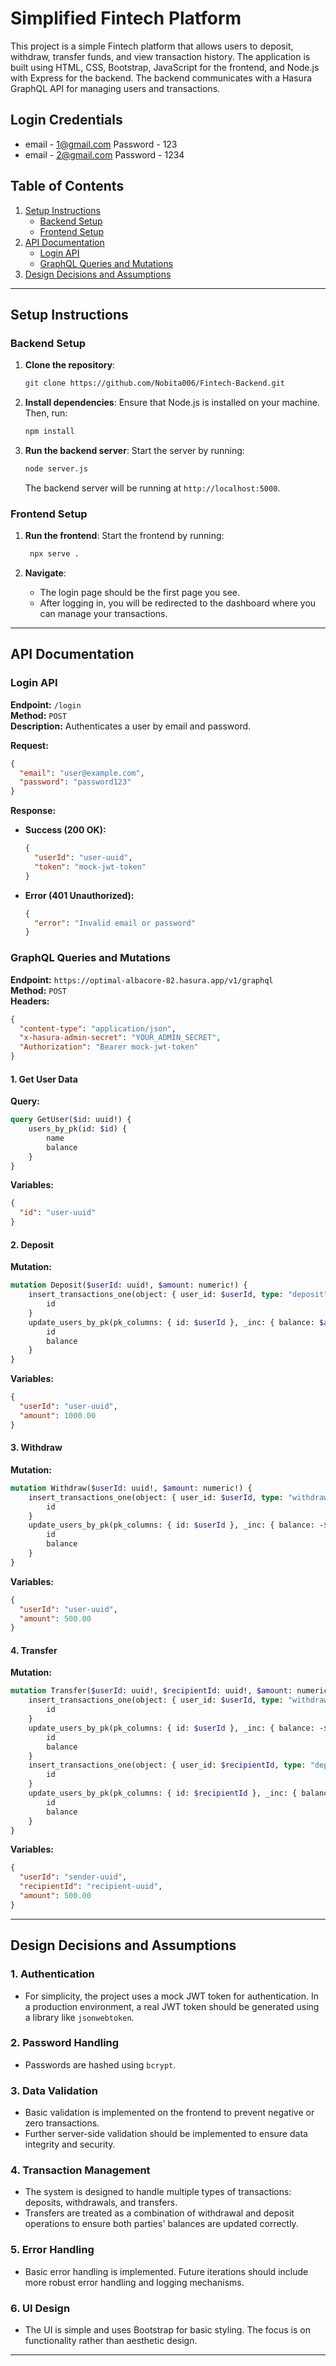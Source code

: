 # Simplified Fintech Platform

This project is a simple Fintech platform that allows users to deposit, withdraw, transfer funds, and view transaction history. The application is built using HTML, CSS, Bootstrap, JavaScript for the frontend, and Node.js with Express for the backend. The backend communicates with a Hasura GraphQL API for managing users and transactions.

## Login Credentials
- email - 1@gmail.com          Password - 123
- email - 2@gmail.com          Password - 1234

## Table of Contents

1. [Setup Instructions](#setup-instructions)
   - [Backend Setup](#backend-setup)
   - [Frontend Setup](#frontend-setup)
2. [API Documentation](#api-documentation)
   - [Login API](#login-api)
   - [GraphQL Queries and Mutations](#graphql-queries-and-mutations)
3. [Design Decisions and Assumptions](#design-decisions-and-assumptions)

---

## Setup Instructions

### Backend Setup

1. **Clone the repository**:
   ```bash
   git clone https://github.com/Nobita006/Fintech-Backend.git
   ```

2. **Install dependencies**:
   Ensure that Node.js is installed on your machine. Then, run:
   ```bash
   npm install
   ```

3. **Run the backend server**:
   Start the server by running:
   ```bash
   node server.js
   ```

   The backend server will be running at `http://localhost:5000`.

### Frontend Setup

1. **Run the frontend**:
   Start the frontend by running:
   ```bash
    npx serve .  
   ```

2. **Navigate**:
   - The login page should be the first page you see.
   - After logging in, you will be redirected to the dashboard where you can manage your transactions.

---

## API Documentation

### Login API

**Endpoint:** `/login`  
**Method:** `POST`  
**Description:** Authenticates a user by email and password.

**Request:**
```json
{
  "email": "user@example.com",
  "password": "password123"
}
```

**Response:**

- **Success (200 OK):**
  ```json
  {
    "userId": "user-uuid",
    "token": "mock-jwt-token"
  }
  ```
- **Error (401 Unauthorized):**
  ```json
  {
    "error": "Invalid email or password"
  }
  ```
  
### GraphQL Queries and Mutations

**Endpoint:** `https://optimal-albacore-82.hasura.app/v1/graphql`  
**Method:** `POST`  
**Headers:**
```json
{
  "content-type": "application/json",
  "x-hasura-admin-secret": "YOUR_ADMIN_SECRET",
  "Authorization": "Bearer mock-jwt-token"
}
```

#### 1. Get User Data

**Query:**
```graphql
query GetUser($id: uuid!) {
    users_by_pk(id: $id) {
        name
        balance
    }
}
```

**Variables:**
```json
{
  "id": "user-uuid"
}
```

#### 2. Deposit

**Mutation:**
```graphql
mutation Deposit($userId: uuid!, $amount: numeric!) {
    insert_transactions_one(object: { user_id: $userId, type: "deposit", amount: $amount }) {
        id
    }
    update_users_by_pk(pk_columns: { id: $userId }, _inc: { balance: $amount }) {
        id
        balance
    }
}
```

**Variables:**
```json
{
  "userId": "user-uuid",
  "amount": 1000.00
}
```

#### 3. Withdraw

**Mutation:**
```graphql
mutation Withdraw($userId: uuid!, $amount: numeric!) {
    insert_transactions_one(object: { user_id: $userId, type: "withdrawal", amount: $amount }) {
        id
    }
    update_users_by_pk(pk_columns: { id: $userId }, _inc: { balance: -$amount }) {
        id
        balance
    }
}
```

**Variables:**
```json
{
  "userId": "user-uuid",
  "amount": 500.00
}
```

#### 4. Transfer

**Mutation:**
```graphql
mutation Transfer($userId: uuid!, $recipientId: uuid!, $amount: numeric!) {
    insert_transactions_one(object: { user_id: $userId, type: "withdrawal", amount: -$amount }) {
        id
    }
    update_users_by_pk(pk_columns: { id: $userId }, _inc: { balance: -$amount }) {
        id
        balance
    }
    insert_transactions_one(object: { user_id: $recipientId, type: "deposit", amount: $amount }) {
        id
    }
    update_users_by_pk(pk_columns: { id: $recipientId }, _inc: { balance: $amount }) {
        id
        balance
    }
}
```

**Variables:**
```json
{
  "userId": "sender-uuid",
  "recipientId": "recipient-uuid",
  "amount": 500.00
}
```

---

## Design Decisions and Assumptions

### 1. Authentication
- For simplicity, the project uses a mock JWT token for authentication. In a production environment, a real JWT token should be generated using a library like `jsonwebtoken`.

### 2. Password Handling
- Passwords are hashed using `bcrypt`.

### 3. Data Validation
- Basic validation is implemented on the frontend to prevent negative or zero transactions.
- Further server-side validation should be implemented to ensure data integrity and security.

### 4. Transaction Management
- The system is designed to handle multiple types of transactions: deposits, withdrawals, and transfers.
- Transfers are treated as a combination of withdrawal and deposit operations to ensure both parties' balances are updated correctly.

### 5. Error Handling
- Basic error handling is implemented. Future iterations should include more robust error handling and logging mechanisms.

### 6. UI Design
- The UI is simple and uses Bootstrap for basic styling. The focus is on functionality rather than aesthetic design.

---
